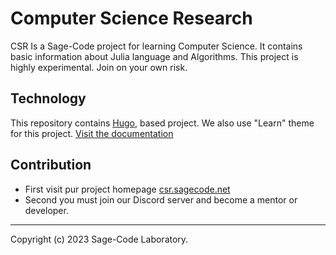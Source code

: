 # Computer Science Research

CSR Is a Sage-Code project for learning Computer Science. It contains basic information about Julia language and Algorithms. This project is highly experimental. Join on your own risk.

## Technology

This repository contains [Hugo](https://gohugo.io/), based project.
We also use "Learn" theme for this project. [Visit the documentation](https://learn.netlify.com/en/)

## Contribution

* First visit pur project homepage [csr.sagecode.net](https://csr.sagecode.net)
* Second you must join our Discord server and become a mentor or developer.

---
Copyright (c) 2023 Sage-Code Laboratory.